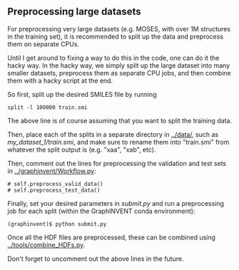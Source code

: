 ## Preprocessing large datasets

For preprocessing very large datasets (e.g. MOSES, with over 1M structures in the training set), it is recommended to split up the data and preprocess them on separate CPUs.

Until I get around to fixing a way to do this in the code, one can do it the hacky way. In the hacky way, we simply split up the large dataset into many smaller datasets, preprocess them as separate CPU jobs, and then combine them with a hacky script at the end.

So first, split up the desired SMILES file by running

```
split -l 100000 train.smi
```

The above line is of course assuming that you want to split the training data.

Then, place each of the splits in a separate directory in [../data/](../data/), such as *my_dataset_1/train.smi*, and make sure to rename them into "train.smi" from whatever the split output is (e.g. "xaa", "xab", etc).

Then, comment out the lines for preprocessing the validation and test sets in [../graphinvent/Workflow.py](../graphinvent/Workflow.py):

```
# self.preprocess_valid_data()                                        
# self.preprocess_test_data()
```

Finally, set your desired parameters in *submit.py* and run a preprocessing job for each split (within the GraphINVENT conda environment):

```
(graphinvent)$ python submit.py
```

Once all the HDF files are preprocessed, these can be combined using [../tools/combine_HDFs.py](../tools/combine_HDFs.py).

Don't forget to uncomment out the above lines in the future.

